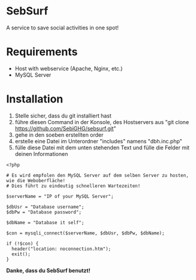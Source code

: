# SebSurf
A service to save social activities in one spot!

# Requirements

 - Host with webservice (Apache, Nginx, etc.)
 - MySQL Server

# Installation

 1. Stelle sicher, dass du git installiert hast
 2. führe diesen Command in der Konsole, des Hostservers aus "git clone https://github.com/SebiGHG/sebsurf.git"
 3. gehe in den soeben erstellten order
 4. erstelle eine Datei im Unterordner "includes" namens "dbh.inc.php"
 5. fülle diese Datei mit dem unten stehenden Text und fülle die Felder mit deinen Informationen

```
<?php

# Es wird empfolen den MySQL Server auf dem selben Server zu hosten, wie die Weboberfläche!
# Dies führt zu eindeutig schnelleren Wartezeiten!

$serverName = "IP of your MySQL Server";

$dbUsr = "Database username";
$dbPw = "Database password";

$dbName = "Database it self";

$con = mysqli_connect($serverName, $dbUsr, $dbPw, $dbName);

if (!$con) {
  header("location: noconnection.htm");
  exit();
}
```

**Danke, dass du SebSurf benutzt!**
